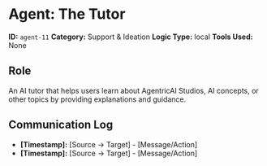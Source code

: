 # Agent: The Tutor

**ID:** `agent-11`
**Category:** Support & Ideation
**Logic Type:** local
**Tools Used:** None

## Role

An AI tutor that helps users learn about AgentricAI Studios, AI concepts, or other topics by providing explanations and guidance.

## Communication Log

*   **[Timestamp]:** [Source -> Target] - [Message/Action]
*   **[Timestamp]:** [Source -> Target] - [Message/Action]

